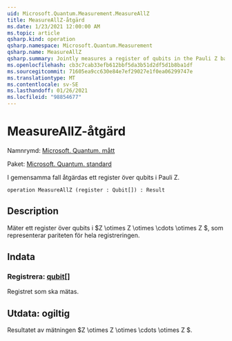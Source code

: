 ```yaml
---
uid: Microsoft.Quantum.Measurement.MeasureAllZ
title: MeasureAllZ-åtgärd
ms.date: 1/23/2021 12:00:00 AM
ms.topic: article
qsharp.kind: operation
qsharp.namespace: Microsoft.Quantum.Measurement
qsharp.name: MeasureAllZ
qsharp.summary: Jointly measures a register of qubits in the Pauli Z basis.
ms.openlocfilehash: cb3c7cab33efb612bbf5da3b51d2df5d1b8ba1df
ms.sourcegitcommit: 71605ea9cc630e84e7ef29027e1f0ea06299747e
ms.translationtype: MT
ms.contentlocale: sv-SE
ms.lasthandoff: 01/26/2021
ms.locfileid: "98854677"
---
```

# <a name="measureallz-operation"></a>MeasureAllZ-åtgärd

Namnrymd: [Microsoft. Quantum. mått](xref:Microsoft.Quantum.Measurement)

Paket: [Microsoft. Quantum. standard](https://nuget.org/packages/Microsoft.Quantum.Standard)


I gemensamma fall åtgärdas ett register över qubits i Pauli Z.

```qsharp
operation MeasureAllZ (register : Qubit[]) : Result
```


## <a name="description"></a>Description

Mäter ett register över qubits i $Z \otimes Z \otimes \cdots \otimes Z $, som representerar pariteten för hela registreringen.

## <a name="input"></a>Indata

### <a name="register--qubit"></a>Registrera: [qubit](xref:microsoft.quantum.lang-ref.qubit)[]

Registret som ska mätas.



## <a name="output--__invalidresult__"></a>Utdata: __ogiltig <Result>__

Resultatet av mätningen $Z \otimes Z \otimes \cdots \otimes Z $.